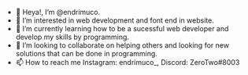 - 👋 Heya!, I’m @endrimuco. 
- 👀 I’m interested in web development and font end in website.
- 🌱 I’m currently learning how to be a sucessful web developer and develop my skills by programming.
- 💞️ I’m looking to collaborate on helping others and looking for new solutions that can be done in programming.
- 📫 How to reach me Instagram: endrimuco_, Discord: ZeroTwo#8003
